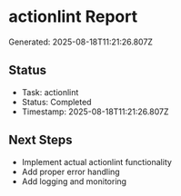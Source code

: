 # actionlint Report

Generated: 2025-08-18T11:21:26.807Z

## Status
- Task: actionlint
- Status: Completed
- Timestamp: 2025-08-18T11:21:26.807Z

## Next Steps
- Implement actual actionlint functionality
- Add proper error handling
- Add logging and monitoring
